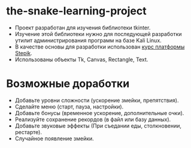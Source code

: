 # the-snake-learning-project
- Проект разработан для изучения библиотеки tkinter.
- Изучение этой библиотеки нужно для последующей разработки утилит администрирования программ на базе Kali Linux.
- В качестве основы для разработки использован [курс платформы Stepik](https://stepik.org/course/237150/syllabus?search=7602076663).
- Использованы объекты Tk, Canvas, Rectangle, Text.

# Возможные доработки
- Добавьте уровни сложности (ускорение змейки, препятствия).
- Сделайте меню (старт, пауза, настройки).
- Добавьте бонусы (временное ускорение, дополнительные очки).
- Реализуйте сохранение рекордов (в файл или базу данных).
- Добавьте звуковые эффекты (При съедании еды, столкновении, рестарте).
- Случайное появление змейки.
